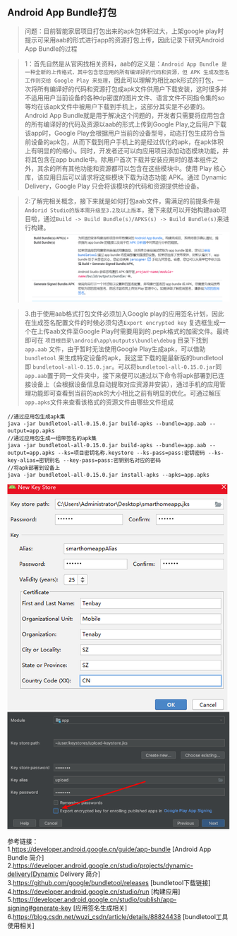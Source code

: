 ## Android App Bundle打包
>问题：目前智能家居项目打包出来的apk包体积过大，上架google play时提示可采用aab的形式进行app的资源打包上传，因此记录下研究Android App Bundle的过程  

>1：首先自然是从官网找相关资料，aab的定义是：`Android App Bundle 是一种全新的上传格式，其中包含您应用的所有编译好的代码和资源，但 APK 生成及签名工作则交给 Google Play 来处理`，因此可以理解为相比apk形式的打包，一次将所有编译好的代码和资源打包成apk文件供用户下载安装，这时很多并不适用用户当前设备的各种dp密度的图片文件、语言文件不同指令集的so等均在该apk文件中被用户下载到手机上，这部分其实是不必要的。Android App Bundle就是用于解决这个问题的，开发者只需要将应用包含的所有编译好的代码及资源以aab的形式上传到Google Play,之后用户下载该app时，Google Play会根据用户当前的设备型号，动态打包生成符合当前设备的apk包，从而下载到用户手机上的是经过优化的apk，在apk体积上有明显的的缩小。同时，开发者还可以向应用项目添加动态模块功能，并将其包含在app bundle中。除用户首次下载并安装应用时的基本组件之外，其余的所有其他功能和资源都可以包含在这些模块中。使用 Play 核心库，该应用日后可以请求将这些模块下载为动态功能 APK。通过 Dynamic Delivery，Google Play 只会将该模块的代码和资源提供给设备。  

>2:了解完相关概念，接下来就是如何打包aab文件，需满足的前提条件是`Andorid Studio的版本需升级至3.2及以上版本`，接下来就可以开始构建aab项目啦，通过`Build -> Build Bundle(s)/APKS(s) -> Build Bundle(s)`来进行构建。
![avatar](./asset/images/android-app-bundle.png)  

>3.由于使用aab格式打包文件必须加入Google play的应用签名计划，因此在生成签名配置文件的时候必须勾选`Export encrypted key` 复选框生成一个在上传aab文件至Google Play时需要用到的.pepk格式的加密文件。最终即可在 `项目根目录\android\app\outputs\bundle\debug` 目录下找到 `app.aab` 文件，由于暂时无法使用Google Play生成apk，可以借助 `bundletool` 来生成特定设备的apk，我这里下载的是最新版的bundletool 即 `bundletool-all-0.15.0.jar`。可以将`bundletool-all-0.15.0.jar`同`app.aab`置于同一文件夹中，接下来便可以通过以下命令将apk部署到已连接设备上（会根据设备信息自动提取对应资源并安装），通过手机的应用管理功能即可查看到当前的apk的大小相比之前有明显的优化。可通过解压`app.apks`文件来查看该格式的资源文件由哪些文件组成  

    //通过应用包生成apk集
    java -jar bundletool-all-0.15.0.jar build-apks --bundle=app.aab --output=app.apks
    //通过应用包生成一组带签名的apk集
    java -jar bundletool-all-0.15.0.jar build-apks --bundle=app.aab --output=app.apks --ks=项目密钥名称.keystore --ks-pass=pass:密钥密码 --ks-key-alias=密钥别名 --key-pass=pass:密钥别名对应的密码
    //将apk部署到设备上
    java -jar bundletool-all-0.15.0.jar install-apks --apks=app.apks  

![avatar](./asset/images/generate-key.png)  
![avatar](./asset/images/generate-key-apk.png)  




参考链接：  
1.https://developer.android.google.cn/guide/app-bundle [Android App Bundle 简介]  
2.https://developer.android.google.cn/studio/projects/dynamic-delivery[Dynamic Delivery 简介]  
3.https://github.com/google/bundletool/releases [bundletool下载链接]  
4.https://developer.android.google.cn/studio/run [构建应用]  
5.https://developer.android.google.cn/studio/publish/app-signing#generate-key [应用签名生成相关]  
6.https://blog.csdn.net/wuzi_csdn/article/details/88824438 [bundletool工具使用相关]
